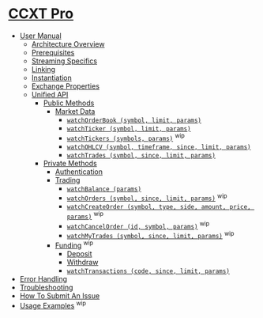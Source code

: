 # [CCXT Pro](https://ccxt.pro)

- [User Manual](ccxt.pro.manual)
  - [Architecture Overview](ccxt.pro.manual#overview)
  - [Prerequisites](ccxt.pro.manual#prerequisites)
  - [Streaming Specifics](ccxt.pro.manual#streaming-specifics)
  - [Linking](ccxt.pro.manual#linking)
  - [Instantiation](ccxt.pro.manual#instantiation)
  - [Exchange Properties](ccxt.pro.manual#exchange-properties)
  - [Unified API](ccxt.pro.manual#unified-api)
    - [Public Methods](ccxt.pro.manual#public-methods)
      - [Market Data](ccxt.pro.manual#market-data)
        - [`watchOrderBook (symbol, limit, params)`](ccxt.pro.manual#watchOrderBook)
        - [`watchTicker (symbol, limit, params)`](ccxt.pro.manual#watchTicker)
        - [`watchTickers (symbols, params)`](ccxt.pro.manual#watchTickers) <sup>wip</sup>
        - [`watchOHLCV (symbol, timeframe, since, limit, params)`](ccxt.pro.manual#watchOHLCV)
        - [`watchTrades (symbol, since, limit, params)`](ccxt.pro.manual#watchTrades)
    - [Private Methods](ccxt.pro.manual#private-methods)
      - [Authentication](ccxt.pro.manual#authentication)
      - [Trading](ccxt.pro.manual#trading)
        - [`watchBalance (params)`](ccxt.pro.manual#watchBalance)
        - [`watchOrders (symbol, since, limit, params)`](ccxt.pro.manual#watchOrders) <sup>wip</sup>
        - [`watchCreateOrder (symbol, type, side, amount, price, params)`](ccxt.pro.manual#watchCreateOrder) <sup>wip</sup>
        - [`watchCancelOrder (id, symbol, params)`](ccxt.pro.manual#watchCancelOrder) <sup>wip</sup>
        - [`watchMyTrades (symbol, since, limit, params)`](https://github.com/ccxt-dev/ccxt/wiki/ccxt.pro/Manual#watchMyTrades) <sup>wip</sup>
      - [Funding](ccxt.pro.manual#funding) <sup>wip</sup>
        - [Deposit](https://github.com/ccxt/ccxt/wiki/Manual#deposit)
        - [Withdraw](https://github.com/ccxt/ccxt/wiki/Manual#withdraw)
        - [`watchTransactions (code, since, limit, params)`](https://github.com/ccxt/ccxt/wiki/Manual#watchTransactions)
- [Error Handling](ccxt.pro.manual#error-handling)
- [Troubleshooting](https://github.com/ccxt/ccxt/wiki/Manual#troubleshooting)
- [How To Submit An Issue](https://github.com/ccxt/ccxt/blob/master/CONTRIBUTING.md#how-to-submit-an-issue)
- [Usage Examples](https://github.com/ccxt/ccxt/tree/master/examples) <sup>wip</sup>
